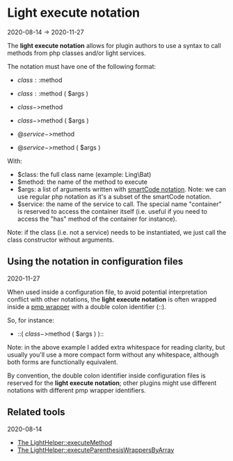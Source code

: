 Light execute notation
=============
2020-08-14 -> 2020-11-27




The **light execute notation** allows for plugin authors to use a syntax to call methods from php classes and/or light services.


The notation must have one of the following format:


- $class::$method
- $class::$method ( $args )

- $class->$method
- $class->$method ( $args )

- @$service->$method
- @$service->$method ( $args )


With:

- $class: the full class name (example: Ling\Bat)
- $method: the name of the method to execute
- $args: a list of arguments written with [smartCode notation](https://github.com/lingtalfi/NotationFan/blob/master/smart-code.md).
             Note: we can use regular php notation as it's a subset of the smartCode notation.
- $service: the name of the service to call. The special name "container" is reserved to access the container itself (i.e. useful if you
    need to access the "has" method of the container for instance).


Note: if the class (i.e. not a service) needs to be instantiated, we just call the class constructor without arguments.




Using the notation in configuration files
-----------
2020-11-27


When used inside a configuration file, to avoid potential interpretation conflict with other notations, the **light execute notation** is often
wrapped inside a [pmp wrapper](https://github.com/lingtalfi/ParenthesisMirrorParser) with a double colon identifier (::).


So, for instance:

- ::(  $class->$method ( $args )  )::


Note: in the above example I added extra whitespace for reading clarity, but usually you'll use a more compact form without
any whitespace, although both forms are functionally equivalent.



By convention, the double colon identifier inside configuration files is reserved for the **light execute notation**; other plugins
might use different notations with different pmp wrapper identifiers.
 






Related tools
---------
2020-08-14


- [The LightHelper::executeMethod](https://github.com/lingtalfi/Light/blob/master/doc/api/Ling/Light/Helper/LightHelper/executeMethod.md)
- [The LightHelper::executeParenthesisWrappersByArray](https://github.com/lingtalfi/Light/blob/master/doc/api/Ling/Light/Helper/LightHelper/executeParenthesisWrappersByArray.md)
